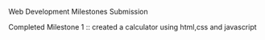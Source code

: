 Web Development Milestones Submission

Completed Milestone 1 :: created a calculator using html,css and javascript
